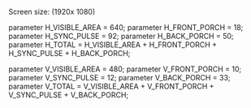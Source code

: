 Screen size: (1920x 1080)


parameter H_VISIBLE_AREA = 640;
parameter H_FRONT_PORCH  = 18;
parameter H_SYNC_PULSE   = 92;
parameter H_BACK_PORCH   = 50;
parameter H_TOTAL        = H_VISIBLE_AREA + H_FRONT_PORCH + H_SYNC_PULSE + H_BACK_PORCH;

parameter V_VISIBLE_AREA = 480;
parameter V_FRONT_PORCH  = 10;
parameter V_SYNC_PULSE   = 12;
parameter V_BACK_PORCH   = 33;
parameter V_TOTAL        = V_VISIBLE_AREA + V_FRONT_PORCH + V_SYNC_PULSE + V_BACK_PORCH;

